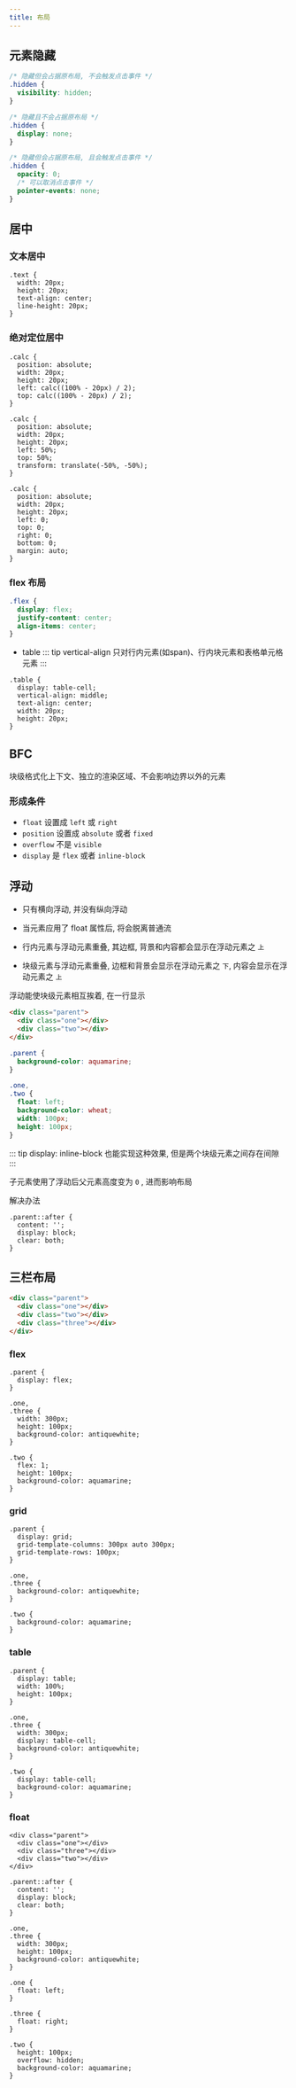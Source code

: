 ```yaml
---
title: 布局
---
```


## 元素隐藏

```css
/* 隐藏但会占据原布局, 不会触发点击事件 */
.hidden {
  visibility: hidden;
}
```

```css
/* 隐藏且不会占据原布局 */
.hidden {
  display: none;
}
```

```css
/* 隐藏但会占据原布局, 且会触发点击事件 */
.hidden {
  opacity: 0;
  /* 可以取消点击事件 */
  pointer-events: none;
}
```

## 居中

### 文本居中

```css{5}
.text {
  width: 20px;
  height: 20px;
  text-align: center;
  line-height: 20px;
}
```

### 绝对定位居中

```css{5,6}
.calc {
  position: absolute;
  width: 20px;
  height: 20px;
  left: calc((100% - 20px) / 2);
  top: calc((100% - 20px) / 2);
}
```

```css{7}
.calc {
  position: absolute;
  width: 20px;
  height: 20px;
  left: 50%;
  top: 50%;
  transform: translate(-50%, -50%);
}
```

```css{9}
.calc {
  position: absolute;
  width: 20px;
  height: 20px;
  left: 0;
  top: 0;
  right: 0;
  bottom: 0;
  margin: auto;
}
```

### flex 布局

```css
.flex {
  display: flex;
  justify-content: center;
  align-items: center;
}
```

* table
::: tip
vertical-align 只对行内元素(如span)、行内块元素和表格单元格元素
:::

```css{2}
.table {
  display: table-cell;
  vertical-align: middle;
  text-align: center;
  width: 20px;
  height: 20px;
}
```

## BFC

块级格式化上下文、独立的渲染区域、不会影响边界以外的元素

### 形成条件

- `float` 设置成 `left` 或 `right`
- `position` 设置成 `absolute` 或者 `fixed`
- `overflow` 不是 `visible`
- `display` 是 `flex` 或者 `inline-block`

## 浮动

- 只有横向浮动, 并没有纵向浮动

- 当元素应用了 float 属性后, 将会脱离普通流

- 行内元素与浮动元素重叠, 其边框, 背景和内容都会显示在浮动元素之 `上`

- 块级元素与浮动元素重叠, 边框和背景会显示在浮动元素之 `下`, 内容会显示在浮动元素之 `上`

浮动能使块级元素相互挨着, 在一行显示

```html
<div class="parent">
  <div class="one"></div>
  <div class="two"></div>
</div>
```

```css
.parent {
  background-color: aquamarine;
}

.one,
.two {
  float: left;
  background-color: wheat;
  width: 100px;
  height: 100px;
}
```

::: tip
display: inline-block 也能实现这种效果, 但是两个块级元素之间存在间隙
:::

子元素使用了浮动后父元素高度变为 `0` , 进而影响布局

解决办法

```css{4}
.parent::after {
  content: '';
  display: block;
  clear: both;
}
```

## 三栏布局

```html
<div class="parent">
  <div class="one"></div>
  <div class="two"></div>
  <div class="three"></div>
</div>
```

### flex

```css{13}
.parent {
  display: flex;
}

.one,
.three {
  width: 300px;
  height: 100px;
  background-color: antiquewhite;
}

.two {
  flex: 1;
  height: 100px;
  background-color: aquamarine;
}
```

### grid

```css{3}
.parent {
  display: grid;
  grid-template-columns: 300px auto 300px;
  grid-template-rows: 100px;
}

.one,
.three {
  background-color: antiquewhite;
}

.two {
  background-color: aquamarine;
}
```

### table

```css{2,10,15}
.parent {
  display: table;
  width: 100%;
  height: 100px;
}

.one,
.three {
  width: 300px;
  display: table-cell;
  background-color: antiquewhite;
}

.two {
  display: table-cell;
  background-color: aquamarine;
}
```

### float

```html{3}
<div class="parent">
  <div class="one"></div>
  <div class="three"></div>
  <div class="two"></div>
</div>
```

```css{24}
.parent::after {
  content: '';
  display: block;
  clear: both;
}

.one,
.three {
  width: 300px;
  height: 100px;
  background-color: antiquewhite;
}

.one {
  float: left;
}

.three {
  float: right;
}

.two {
  height: 100px;
  overflow: hidden;
  background-color: aquamarine;
}
```